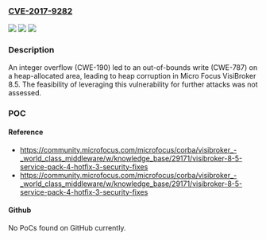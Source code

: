 ### [CVE-2017-9282](https://cve.mitre.org/cgi-bin/cvename.cgi?name=CVE-2017-9282)
![](https://img.shields.io/static/v1?label=Product&message=Micro%20Focus%20VisiBroker&color=blue)
![](https://img.shields.io/static/v1?label=Version&message=n%2Fa&color=blue)
![](https://img.shields.io/static/v1?label=Vulnerability&message=Integer%20Overflow%20(CWE-190)%20and%20Out-of-Bounds%20Write%20(CWE-787)&color=brighgreen)

### Description

An integer overflow (CWE-190) led to an out-of-bounds write (CWE-787) on a heap-allocated area, leading to heap corruption in Micro Focus VisiBroker 8.5. The feasibility of leveraging this vulnerability for further attacks was not assessed.

### POC

#### Reference
- https://community.microfocus.com/microfocus/corba/visibroker_-_world_class_middleware/w/knowledge_base/29171/visibroker-8-5-service-pack-4-hotfix-3-security-fixes
- https://community.microfocus.com/microfocus/corba/visibroker_-_world_class_middleware/w/knowledge_base/29171/visibroker-8-5-service-pack-4-hotfix-3-security-fixes

#### Github
No PoCs found on GitHub currently.

